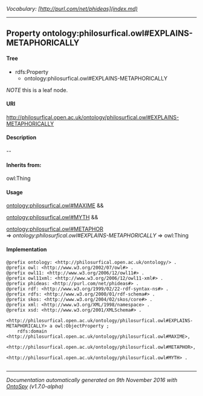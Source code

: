 _Vocabulary: [http://purl.com/net/phideas](index.md)_ 

---	
	




    


## Property ontology:philosurfical.owl#EXPLAINS-METAPHORICALLY


#### Tree

* rdfs:Property
    * ontology:philosurfical.owl#EXPLAINS-METAPHORICALLY





*NOTE* this is a leaf node.


#### URI
http://philosurfical.open.ac.uk/ontology/philosurfical.owl#EXPLAINS-METAPHORICALLY

#### Description
--


#### Inherits from:
owl:Thing



#### Usage


[ontology:philosurfical.owl#MAXIME](class-ontologyphilosurficalowlmaxime.md) &amp;&amp;  

[ontology:philosurfical.owl#MYTH](class-ontologyphilosurficalowlmyth.md) &amp;&amp;  

[ontology:philosurfical.owl#METAPHOR](class-ontologyphilosurficalowlmetaphor.md) 
=&gt;&nbsp;_ontology:philosurfical.owl#EXPLAINS-METAPHORICALLY_&nbsp;=&gt;&nbsp;owl:Thing

#### Implementation
```
@prefix ontology: <http://philosurfical.open.ac.uk/ontology/> .
@prefix owl: <http://www.w3.org/2002/07/owl#> .
@prefix owl11: <http://www.w3.org/2006/12/owl11#> .
@prefix owl11xml: <http://www.w3.org/2006/12/owl11-xml#> .
@prefix phideas: <http://purl.com/net/phideas#> .
@prefix rdf: <http://www.w3.org/1999/02/22-rdf-syntax-ns#> .
@prefix rdfs: <http://www.w3.org/2000/01/rdf-schema#> .
@prefix skos: <http://www.w3.org/2004/02/skos/core#> .
@prefix xml: <http://www.w3.org/XML/1998/namespace> .
@prefix xsd: <http://www.w3.org/2001/XMLSchema#> .

<http://philosurfical.open.ac.uk/ontology/philosurfical.owl#EXPLAINS-METAPHORICALLY> a owl:ObjectProperty ;
    rdfs:domain <http://philosurfical.open.ac.uk/ontology/philosurfical.owl#MAXIME>,
        <http://philosurfical.open.ac.uk/ontology/philosurfical.owl#METAPHOR>,
        <http://philosurfical.open.ac.uk/ontology/philosurfical.owl#MYTH> .


```










---

_Documentation automatically generated on 9th November 2016 with [OntoSpy](http://ontospy.readthedocs.org/ "Open") (v1.7.0-alpha)_
